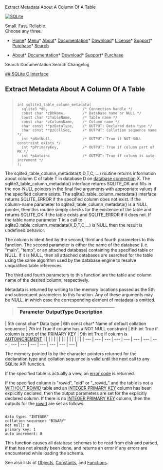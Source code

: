 




Extract Metadata About A Column Of A Table




[![SQLite](../images/sqlite370_banner.gif)](../index.html)


Small. Fast. Reliable.  
Choose any three.


* [Home](../index.html)* [Menu](javascript:void(0))* [About](../about.html)* [Documentation](../docs.html)* [Download](../download.html)* [License](../copyright.html)* [Support](../support.html)* [Purchase](../prosupport.html)* [Search](javascript:void(0))




* [About](../about.html)* [Documentation](../docs.html)* [Download](../download.html)* [Support](../support.html)* [Purchase](../prosupport.html)






Search Documentation
Search Changelog









[## SQLite C Interface](../c3ref/intro.html)
## Extract Metadata About A Column Of A Table




> ```
> 
> int sqlite3_table_column_metadata(
>   sqlite3 *db,                /* Connection handle */
>   const char *zDbName,        /* Database name or NULL */
>   const char *zTableName,     /* Table name */
>   const char *zColumnName,    /* Column name */
>   char const **pzDataType,    /* OUTPUT: Declared data type */
>   char const **pzCollSeq,     /* OUTPUT: Collation sequence name */
>   int *pNotNull,              /* OUTPUT: True if NOT NULL constraint exists */
>   int *pPrimaryKey,           /* OUTPUT: True if column part of PK */
>   int *pAutoinc               /* OUTPUT: True if column is auto-increment */
> );
> 
> ```



The sqlite3\_table\_column\_metadata(X,D,T,C,....) routine returns
information about column C of table T in database D
on [database connection](../c3ref/sqlite3.html) X. The sqlite3\_table\_column\_metadata()
interface returns SQLITE\_OK and fills in the non\-NULL pointers in
the final five arguments with appropriate values if the specified
column exists. The sqlite3\_table\_column\_metadata() interface returns
SQLITE\_ERROR if the specified column does not exist.
If the column\-name parameter to sqlite3\_table\_column\_metadata() is a
NULL pointer, then this routine simply checks for the existence of the
table and returns SQLITE\_OK if the table exists and SQLITE\_ERROR if it
does not. If the table name parameter T in a call to
sqlite3\_table\_column\_metadata(X,D,T,C,...) is NULL then the result is
undefined behavior.


The column is identified by the second, third and fourth parameters to
this function. The second parameter is either the name of the database
(i.e. "main", "temp", or an attached database) containing the specified
table or NULL. If it is NULL, then all attached databases are searched
for the table using the same algorithm used by the database engine to
resolve unqualified table references.


The third and fourth parameters to this function are the table and column
name of the desired column, respectively.


Metadata is returned by writing to the memory locations passed as the 5th
and subsequent parameters to this function. Any of these arguments may be
NULL, in which case the corresponding element of metadata is omitted.



> | Parameter  OutputType  Description | | |
> | --- | --- | --- |




| 5th  const char\*  Data type | 6th  const char\*  Name of default collation sequence | 7th  int  True if column has a NOT NULL constraint | 8th  int  True if column is part of the PRIMARY KEY | 9th  int  True if column is [AUTOINCREMENT](../autoinc.html) | | | | | | | | | | | | | | |
| --- | --- | --- | --- | --- | --- | --- | --- | --- | --- | --- | --- | --- | --- | --- |



The memory pointed to by the character pointers returned for the
declaration type and collation sequence is valid until the next
call to any SQLite API function.


If the specified table is actually a view, an [error code](../rescode.html) is returned.


If the specified column is "rowid", "oid" or "\_rowid\_" and the table
is not a [WITHOUT ROWID](../withoutrowid.html) table and an
[INTEGER PRIMARY KEY](../lang_createtable.html#rowid) column has been explicitly declared, then the output
parameters are set for the explicitly declared column. If there is no
[INTEGER PRIMARY KEY](../lang_createtable.html#rowid) column, then the outputs
for the [rowid](../lang_createtable.html#rowid) are set as follows:



```

data type: "INTEGER"
collation sequence: "BINARY"
not null: 0
primary key: 1
auto increment: 0

```



This function causes all database schemas to be read from disk and
parsed, if that has not already been done, and returns an error if
any errors are encountered while loading the schema.


See also lists of
 [Objects](../c3ref/objlist.html),
 [Constants](../c3ref/constlist.html), and
 [Functions](../c3ref/funclist.html).


